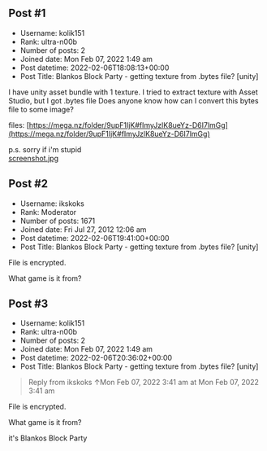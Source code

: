## Post #1
- Username: kolik151
- Rank: ultra-n00b
- Number of posts: 2
- Joined date: Mon Feb 07, 2022 1:49 am
- Post datetime: 2022-02-06T18:08:13+00:00
- Post Title: Blankos Block Party - getting texture from .bytes file? [unity]

I have unity asset bundle with 1 texture.
I tried to extract texture with Asset Studio, but I got .bytes file
Does anyone know how can I convert this bytes file to some image?

files: [https://mega.nz/folder/9upF1IjK#fImyJzlK8ueYz-D6I7lmGg](https://mega.nz/folder/9upF1IjK#fImyJzlK8ueYz-D6I7lmGg)

p.s. sorry if i'm stupid   
[screenshot.jpg](https://xentaxbackup.github.io/file/21741_screenshot.jpg)
## Post #2
- Username: ikskoks
- Rank: Moderator
- Number of posts: 1671
- Joined date: Fri Jul 27, 2012 12:06 am
- Post datetime: 2022-02-06T19:41:00+00:00
- Post Title: Blankos Block Party - getting texture from .bytes file? [unity]

File is encrypted.

What game is it from?
## Post #3
- Username: kolik151
- Rank: ultra-n00b
- Number of posts: 2
- Joined date: Mon Feb 07, 2022 1:49 am
- Post datetime: 2022-02-06T20:36:02+00:00
- Post Title: Blankos Block Party - getting texture from .bytes file? [unity]

> Reply from ikskoks ↑Mon Feb 07, 2022 3:41 am at Mon Feb 07, 2022 3:41 am
>
> 
File is encrypted.

What game is it from?

it's Blankos Block Party

